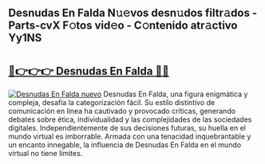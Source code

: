 ## Desnudas En Falda N𝚞𝚎vos desn𝚞dos filtr𝚊dos - Parts-cvX F𝚘tos vid𝚎o - C𝚘ntenido atr𝚊ctivo Yy1NS

# <h2><a href="http://mbadplm.tromn.icu/?c=Desnudas+En+Falda">🔗👉👉👉 Desnudas En Falda 🔗🔗</a></h2>

[![Desnudas En Falda nuevo](https://i.imgur.com/pEAQMta.gif)](http://mbadplm.tromn.icu/?c=Desnudas+En+Falda)
Desnudas En Falda, una figura enigmática y compleja, desafía la categorización fácil. Su estilo distintivo de comunicación en línea ha cautivado y provocado críticas, generando debates sobre ética, individualidad y las complejidades de las sociedades digitales. Independientemente de sus decisiones futuras, su huella en el mundo virtual es imborrable. Armada con una tenacidad inquebrantable y un encanto innegable, la influencia de Desnudas En Falda en el mundo virtual no tiene límites.
